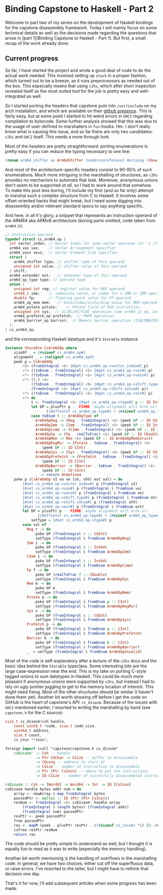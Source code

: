 # Binding Capstone to Haskell - Part 2
Welcome to part two of my series on the development of Haskell bindings for the
capstone disassembly framework. Today I will mainly focus on some technical
details as well as the decisions made regarding the questions that arose in
[part 1](Binding Capstone to Haskell - Part 1). But first, a small recap of the
work already done.

## Current progress
So far, I have started the project and wrote a good deal of code to do the
actual work needed. This involved setting up `stack` in a proper fashion, which
turned out to be a breeze, as it runs preprocessors as needed out of the box.
This especially means that using `c2hs`, which after short inspection revealed
itself as the most suited tool for the job is pretty easy and well-integrated
as well.

So I started porting the headers that capstone puts into
`/usr/include` on my arch installation, and which are available on their
[github presence](https://github.com/aquynh/capstone/tree/master/include).
This is fairly easy, but at some point I started to hit weird errors in `GHCI`
regarding compilation to bytecode. Some further analysis showed that this was
due to the usage of user-defined in-marshallers in `fun`-hooks. Hm. I don't
really know what is causing this issue, and so far there are only two
candidates: `c2hs` and `GHCI` itself. This needs a more through look.

Most of the headers are pretty straightforward: porting enumerations is pretty
easy if you can reduce the typing necessary to one line:

```Haskell
{#enum arm64_shifter as Arm64Shifter {underscoreToCase} deriving (Show)#}
```

And most of the architecture-specific headers consist to 90-95% of such
enumerations. Much more intriguing is the marshalling of structures, as `c2hs`
provides no mechanism to automate that task. Moreover, anonymous unions don't
seem to be supported *at all*, so I had to work around that somehow. To make
this post less boring, I'll include my first (and so far only) attempt to
marshal such a complex structure from C to Haskell. It involves some
offset-oriented hacks that might break, but I need some digging into
disassembly and/or relevant standard specs to say anything specific.

And here, in all it's glory, a snippet that represents an instruction
operand of the ARM64 aka ARMv8 architecture (boring parts omitted, code taken
from `arm64.h`):

```C
// Instruction operand
typedef struct cs_arm64_op {
  int vector_index; // Vector Index for some vector operands (or -1 if irrelevant)
  arm64_vas vas;    // Vector Arrangement Specifier
  arm64_vess vess;  // Vector Element Size Specifier
  struct {
    arm64_shifter type; // shifter type of this operand
    unsigned int value; // shifter value of this operand
  } shift;
  arm64_extender ext;   // extender type of this operand
  arm64_op_type type; // operand type
  union {
    unsigned int reg; // register value for REG operand
    int64_t imm;    // immediate value, or index for C-IMM or IMM operand
    double fp;      // floating point value for FP operand
    arm64_op_mem mem;   // base/index/scale/disp value for MEM operand
    arm64_pstate pstate;    // PState field of MSR instruction.
    unsigned int sys;  // IC/DC/AT/TLBI operation (see arm64_ic_op, arm64_dc_op, arm64_at_op, arm64_tlbi_op)
    arm64_prefetch_op prefetch;  // PRFM operation.
    arm64_barrier_op barrier;  // Memory barrier operation (ISB/DMB/DSB instructions).
  };
} cs_arm64_op;
```

and the corresponding Haskell datatype and it's `Storable` instance

```Haskell
instance Storable CsArm64Op where
    sizeOf _ = {#sizeof cs_arm64_op#}
    alignment _ = {#alignof cs_arm64_op#}
    peek p = CsArm64Op
        <$> (fromIntegral <$> {#get cs_arm64_op->vector_index#} p)
        <*> ((toEnum . fromIntegral) <$> {#get cs_arm64_op->vas#} p)
        <*> ((toEnum . fromIntegral) <$> {#get cs_arm64_op->vess#} p)
        <*> ((,) <$>
            ((toEnum . fromIntegral) <$> {#get cs_arm64_op->shift.type#} p) <*>
            (fromIntegral <$> {#get cs_arm64_op->shift.value#} p))
        <*> ((toEnum . fromIntegral) <$> {#get cs_arm64_op->ext#} p)
        <*> do
            t <- fromIntegral <$> {#get cs_arm64_op->type#} p :: IO Int
            let bP = plusPtr p -- FIXME: maybe alignment will bite us!
                   ({#offsetof cs_arm64_op.type#} + {#sizeof arm64_op_type#})
            case toEnum t :: Arm64OpType of
              Arm64OpReg -> (Reg . fromIntegral) <$> (peek bP :: IO CUInt)
              Arm64OpImm -> (Imm . fromIntegral) <$> (peek bP :: IO Int64)
              Arm64OpCimm -> (CImm . fromIntegral) <$> (peek bP :: IO Int64)
              Arm64OpFp -> (Fp . realToFrac) <$> (peek bP :: IO CDouble)
              Arm64OpMem -> Mem <$> (peek bP :: IO Arm64OpMemStruct)
              Arm64OpRegMsr -> (Pstate . toEnum . fromIntegral) <$>
                 (peek bP :: IO CInt)
              Arm64OpSys -> (Sys . fromIntegral) <$> (peek bP :: IO CUInt)
              Arm64OpPrefetch -> (Prefetch . toEnum . fromIntegral) <$>
                 (peek bP :: IO CInt)
              Arm64OpBarrier -> (Barrier . toEnum . fromIntegral) <$>
                 (peek bP :: IO CInt)
              _ -> return Undefined
    poke p (CsArm64Op vI va ve (sh, shV) ext val) = do
        {#set cs_arm64_op->vector_index#} p (fromIntegral vI)
        {#set cs_arm64_op->vas#} p (fromIntegral $ fromEnum va)
        {#set cs_arm64_op->vess#} p (fromIntegral $ fromEnum ve)
        {#set cs_arm64_op->shift.type#} p (fromIntegral $ fromEnum sh)
        {#set cs_arm64_op->shift.value#} p (fromIntegral shV)
        {#set cs_arm64_op->ext#} p (fromIntegral $ fromEnum ext)
        let bP = plusPtr p -- FIXME: maybe alignment will bite us!
               ({#offsetof cs_arm64_op.type#} + {#sizeof arm64_op_type#})
            setType = {#set cs_arm64_op->type#} p
        case val of
          Reg r -> do
              poke bP (fromIntegral r :: CUInt)
              setType (fromIntegral $ fromEnum Arm64OpReg)
          Imm i -> do
              poke bP (fromIntegral i :: Int64)
              setType (fromIntegral $ fromEnum Arm64OpImm)
          CImm i -> do
              poke bP (fromIntegral i :: Int64)
              setType (fromIntegral $ fromEnum Arm64OpCimm)
          Fp f -> do
              poke bP (realToFrac f :: CDouble)
              setType (fromIntegral $ fromEnum Arm64OpFp)
          Mem m -> do
              poke bP m
              setType (fromIntegral $ fromEnum Arm64OpMem)
          Pstate p -> do
              poke bP (fromIntegral $ fromEnum p :: CInt)
              setType (fromIntegral $ fromEnum Arm64OpRegMsr)
          Sys s -> do
              poke bP (fromIntegral s :: CUInt)
              setType (fromIntegral $ fromEnum Arm64OpSys)
          Prefetch p -> do
              poke bP (fromIntegral $ fromEnum p :: CInt)
              setType (fromIntegral $ fromEnum Arm64OpPrefetch)
          Barrier b -> do
              poke bP (fromIntegral $ fromEnum b :: CInt)
              setType (fromIntegral $ fromEnum Arm64OpBarrier)
          _ -> setType (fromIntegral $ fromEnum Arm64OpInvalid)
```

Most of the code is self-explanatory after a lecture of the `c2hs` docs
and the basic idea behind the `Storable` typeclass. Some interesting bits
are the large case-expression near the end. This is my take on porting C-style
tagged unions to sum datatypes in Haskell. This could be much more pleasant
if anonymous unions were supported by `c2hs`, but instead I had to rely on ugly
pointer juggling to get to the memory location of interest. This might need
fixing. Most of the other structures should be similar (I haven't done them
yet). Another bit worth showing off before I get the code on GitHub is the
heart of capstone's API: `cs_disasm`. Because of the issues with `GHCI`
mentioned earlier, I resorted to writing the marshalling by hand (see
`capstone.h` for the C source):

```C
size_t cs_disasm(csh handle,
    const uint8_t *code, size_t code_size,
    uint64_t address,
    size_t count,
    cs_insn **insn);
```

```Haskell
foreign import ccall "capstone/capstone.h cs_disasm"
    csDisasm' :: Csh -- handle
              -> Ptr CUChar -> CSize -- buffer to disassemble
              -> CULong -- address to start at
              -> CSize -- number of instructins to disassemble
              -> Ptr (Ptr CsInsn) -- where to put the instructions
              -> IO CSize -- number of succesfully disassembled instructions

csDisasm :: Csh -> [Word8] -> Word64 -> Int -> IO [CsInsn]
csDisasm handle bytes addr num = do
    array <- newArray $ map fromIntegral bytes
    passedPtr <- malloc :: IO (Ptr (Ptr CsInsn))
    resNum <- fromIntegral <$> csDisasm' handle array
        (fromIntegral $ length bytes) (fromIntegral addr)
        (fromIntegral num) passedPtr
    resPtr <- peek passedPtr
    free passedPtr
    res <- mapM (peek . plusPtr resPtr . ({#sizeof cs_insn#} *)) [0..resNum]
    csFree resPtr resNum
    return res
```
The code should be pretty simple to understand as well, but I thought it is
equally fun to read as it was to write (especially the memory handling).

Another bit worth mentioning is the handling of overflows in the marshalling
code. In general, we have two choices: either cut off the superfluous data, or
raise errors. I've resorted to the latter, but I might have to rethink that
decision one day. 

That's it for now, I'll add subsequent articles when some progress has been
made.
